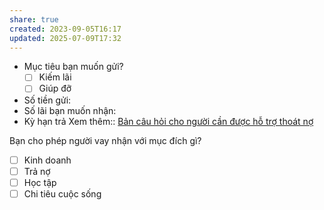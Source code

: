 ```yaml
---
share: true
created: 2023-09-05T16:17
updated: 2025-07-09T17:32
---
```

- Mục tiêu bạn muốn gửi?
	- [ ] Kiếm lãi
	- [ ] Giúp đỡ
- Số tiền gửi:
- Số lãi bạn muốn nhận:
- Kỳ hạn trả
Xem thêm:: [Bản câu hỏi cho người cần được hỗ trợ thoát nợ](./B%E1%BA%A3n%20c%C3%A2u%20h%E1%BB%8Fi%20cho%20ng%C6%B0%E1%BB%9Di%20c%E1%BA%A7n%20%C4%91%C6%B0%E1%BB%A3c%20h%E1%BB%97%20tr%E1%BB%A3%20tho%C3%A1t%20n%E1%BB%A3.md)

Bạn cho phép người vay nhận với mục đích gì?
- [ ] Kinh doanh
- [ ] Trả nợ
- [ ] Học tập
- [ ] Chi tiêu cuộc sống
